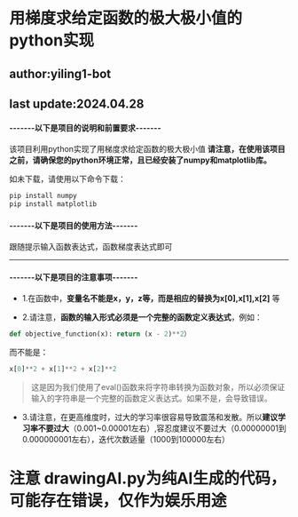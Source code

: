 # 用梯度求给定函数的极大极小值的python实现
## author:yiling1-bot
## last update:2024.04.28
#### -------以下是项目的说明和前置要求-------
该项目利用python实现了用梯度求给定函数的极大极小值
**请注意，在使用该项目之前，请确保您的python环境正常，且已经安装了numpy和matplotlib库。**

如未下载，请使用以下命令下载：
```bash
pip install numpy
pip install matplotlib
```

#### -------以下是项目的使用方法-------

跟随提示输入函数表达式，函数梯度表达式即可

-------

#### -------以下是项目的注意事项-------
- 1.在函数中，**变量名不能是x，y，z等，而是相应的替换为x[0],x[1],x[2]** 等

- 2.请注意，**函数的输入形式必须是一个完整的函数定义表达式**，例如：
```python
def objective_function(x): return (x - 2)**2）
```
而不能是：
```python
x[0]**2 + x[1]**2 + x[2]**2
```
> 这是因为我们使用了eval()函数来将字符串转换为函数对象，所以必须保证输入的字符串是一个完整的函数定义表达式。如果不是，会导致错误。
> 
- 3.请注意，在更高维度时，过大的学习率很容易导致震荡和发散。所以**建议学习率不要过大**（0.001~0.00001左右）,容忍度建议不要过大（0.00000001到0.000000001左右），迭代次数适量（1000到100000左右）

# 注意 drawingAI.py为纯AI生成的代码，可能存在错误，仅作为娱乐用途